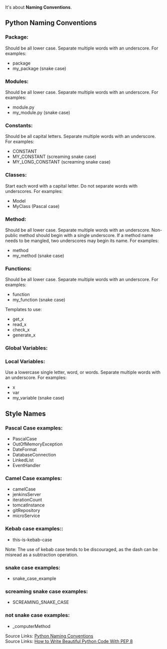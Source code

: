 It's about **Naming Conventions**.

## Python Naming Conventions

### Package:
Should be all lower case. 
Separate multiple words with an underscore. 
For examples:
- package
- my_package	(snake case)

### Modules:
Should be all lower case. 
Separate multiple words with an underscore.
For examples:
- module.py
- my_module.py	(snake case)

### Constants:	
Should be all capital letters.
Separate multiple words with an underscore.
For examples:
- CONSTANT
- MY_CONSTANT	(screaming snake case) 
- MY_LONG_CONSTANT	(screaming snake case)

### Classes:
Start each word with a capital letter. 
Do not separate words with underscores.
For examples:		
- Model
- MyClass	(Pascal case)

### Method:
Should be all lower case. 
Separate multiple words with an underscore.
Non-public method should begin with a single underscore.
If a method name needs to be mangled, two underscores may begin its name.
For examples:
- method
- my_method	(snake case)

### Functions:
Should be all lower case.
Separate multiple words with an underscore.
For examples:
- function
- my_function	(snake case)

Templates to use:
- get_x
- read_x
- check_x
- generate_x

### Global Variables:
### Local Variables:
Use a lowercase single letter, word, or words. 
Separate multiple words with an underscore.
For examples:
- x
- var
- my_variable	(snake case)


## Style Names

### Pascal Case examples:
- PascalCase
- OutOfMemoryException
- DateFormat
- DatabaseConnection
- LinkedList
- EventHandler

### Camel Case examples:
- camelCase
- jenkinsServer
- iterationCount
- tomcatInstance
- gitRepository
- microService

### Kebab case examples::
- this-is-kebab-case

Note: The use of kebab case tends to be discouraged, as the dash can be misread as a subtraction operation.

### snake case examples:
- snake_case_example

### screaming snake case examples:
- SCREAMING_SNAKE_CASE

### not snake case examples:
- _computerMethod


Source Links: [Python Naming Conventions](https://visualgit.readthedocs.io/en/latest/pages/naming_convention.html)				
Source Links: [How to Write Beautiful Python Code With PEP 8](https://realpython.com/python-pep8/)



